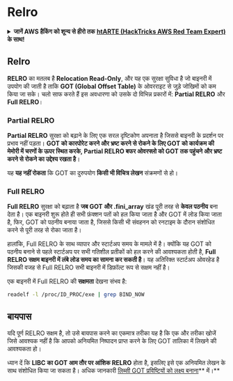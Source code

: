 # Relro

<details>

<summary><strong>जानें AWS हैकिंग को शून्य से हीरो तक</strong> <a href="https://training.hacktricks.xyz/courses/arte"><strong>htARTE (HackTricks AWS Red Team Expert)</strong></a><strong> के साथ!</strong></summary>

HackTricks का समर्थन करने के अन्य तरीके:

* अगर आप चाहते हैं कि आपकी **कंपनी HackTricks में विज्ञापित हो** या **HackTricks को PDF में डाउनलोड करें** तो [**सब्सक्रिप्शन प्लान्स**](https://github.com/sponsors/carlospolop) देखें!
* [**आधिकारिक PEASS और HackTricks स्वैग**](https://peass.creator-spring.com) प्राप्त करें
* हमारे विशेष [**NFTs**](https://opensea.io/collection/the-peass-family) संग्रह, [**The PEASS Family**](https://opensea.io/collection/the-peass-family) खोजें
* **शामिल हों** 💬 [**डिस्कॉर्ड समूह**](https://discord.gg/hRep4RUj7f) या [**टेलीग्राम समूह**](https://t.me/peass) या हमें **ट्विटर** 🐦 [**@hacktricks\_live**](https://twitter.com/hacktricks\_live)** पर फॉलो** करें।
* **अपने हैकिंग ट्रिक्स साझा करें, HackTricks** और [**HackTricks Cloud**](https://github.com/carlospolop/hacktricks-cloud) github repos में PRs सबमिट करके।

</details>

## Relro

**RELRO** का मतलब है **Relocation Read-Only**, और यह एक सुरक्षा सुविधा है जो बाइनरी में उपयोग की जाती है ताकि **GOT (Global Offset Table)** के ओवरराइट से जुड़े जोखिमों को कम किया जा सके। चलो साफ करते हैं इस अवधारणा को उसके दो विभिन्न प्रकारों में: **Partial RELRO** और **Full RELRO**।

### **Partial RELRO**

**Partial RELRO** सुरक्षा को बढ़ाने के लिए एक सरल दृष्टिकोण अपनाता है जिससे बाइनरी के प्रदर्शन पर प्रभाव नहीं पड़ता। **GOT को कारपोरेट करने और भ्रष्ट करने से रोकने के लिए GOT को कार्यक्रम की मेमोरी में चरणों के ऊपर स्थित करके, Partial RELRO बफर ओवरफ्लो को GOT तक पहुंचने और भ्रष्ट करने से रोकने का उद्देश्य रखता है**।

यह **यह नहीं रोकता** कि GOT का दुरुपयोग **किसी भी विचित्र लेखन** संक्रमणों से हो।

### **Full RELRO**

**Full RELRO** सुरक्षा को बढ़ाता है **जब GOT और .fini\_array** खंड पूरी तरह से **केवल पठनीय** बना देता है। एक बाइनरी शुरू होते ही सभी फ़ंक्शन पतों को हल किया जाता है और GOT में लोड किया जाता है, फिर, GOT को पठनीय बनाया जाता है, जिससे किसी भी संवहनन को रनटाइम के दौरान संशोधित करने से पूरी तरह से रोका जाता है।

हालांकि, Full RELRO के साथ व्यापार और स्टार्टअप समय के मामले में है। क्योंकि यह GOT को पठनीय बनाने से पहले स्टार्टअप पर सभी गतिशील प्रतीकों को हल करने की आवश्यकता होती है, **Full RELRO सक्षम बाइनरी में लंबे लोड समय का सामना कर सकती है**। यह अतिरिक्त स्टार्टअप ओवरहेड है जिसकी वजह से Full RELRO सभी बाइनरी में डिफ़ॉल्ट रूप से सक्षम नहीं है।

एक बाइनरी में Full RELRO की **सक्षमता** देखना संभव है:
```bash
readelf -l /proc/ID_PROC/exe | grep BIND_NOW
```
## बायपास

यदि पूर्ण RELRO सक्षम है, तो उसे बायपास करने का एकमात्र तरीका यह है कि एक और तरीका खोजें जिसे आवश्यक नहीं है कि आपको अनियमित निष्पादन प्राप्त करने के लिए GOT तालिका में लिखने की आवश्यकता हो।

ध्यान दें कि **LIBC का GOT आम तौर पर आंशिक RELRO** होता है, इसलिए इसे एक अनियमित लेखन के साथ संशोधित किया जा सकता है। अधिक जानकारी [लिब्सी GOT प्रविष्टियों को लक्ष्य बनाना](https://github.com/nobodyisnobody/docs/blob/main/code.execution.on.last.libc/README.md#1---targetting-libc-got-entries)** में।**
